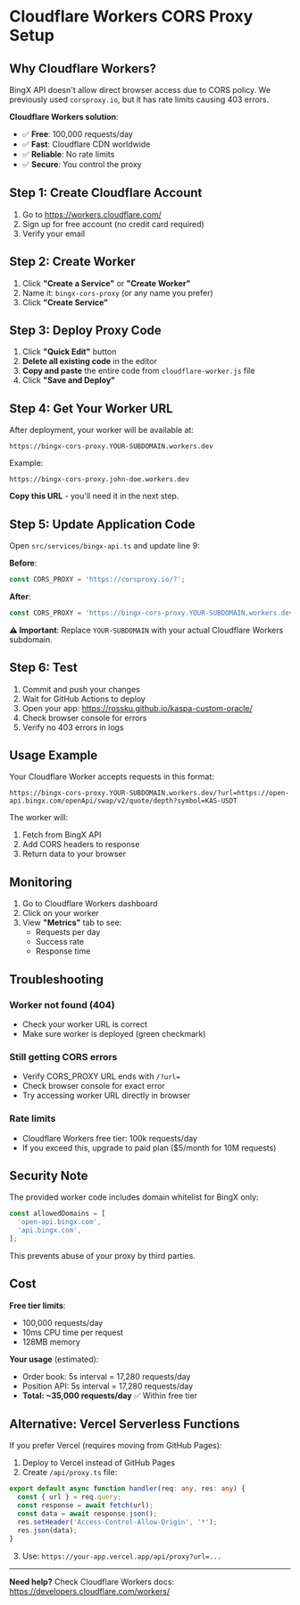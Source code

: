 # Cloudflare Workers CORS Proxy Setup

## Why Cloudflare Workers?

BingX API doesn't allow direct browser access due to CORS policy. We previously used `corsproxy.io`, but it has rate limits causing 403 errors.

**Cloudflare Workers solution**:
- ✅ **Free**: 100,000 requests/day
- ✅ **Fast**: Cloudflare CDN worldwide
- ✅ **Reliable**: No rate limits
- ✅ **Secure**: You control the proxy

## Step 1: Create Cloudflare Account

1. Go to https://workers.cloudflare.com/
2. Sign up for free account (no credit card required)
3. Verify your email

## Step 2: Create Worker

1. Click **"Create a Service"** or **"Create Worker"**
2. Name it: `bingx-cors-proxy` (or any name you prefer)
3. Click **"Create Service"**

## Step 3: Deploy Proxy Code

1. Click **"Quick Edit"** button
2. **Delete all existing code** in the editor
3. **Copy and paste** the entire code from `cloudflare-worker.js` file
4. Click **"Save and Deploy"**

## Step 4: Get Your Worker URL

After deployment, your worker will be available at:
```
https://bingx-cors-proxy.YOUR-SUBDOMAIN.workers.dev
```

Example:
```
https://bingx-cors-proxy.john-doe.workers.dev
```

**Copy this URL** - you'll need it in the next step.

## Step 5: Update Application Code

Open `src/services/bingx-api.ts` and update line 9:

**Before**:
```typescript
const CORS_PROXY = 'https://corsproxy.io/?';
```

**After**:
```typescript
const CORS_PROXY = 'https://bingx-cors-proxy.YOUR-SUBDOMAIN.workers.dev/?url=';
```

**⚠️ Important**: Replace `YOUR-SUBDOMAIN` with your actual Cloudflare Workers subdomain.

## Step 6: Test

1. Commit and push your changes
2. Wait for GitHub Actions to deploy
3. Open your app: https://rossku.github.io/kaspa-custom-oracle/
4. Check browser console for errors
5. Verify no 403 errors in logs

## Usage Example

Your Cloudflare Worker accepts requests in this format:
```
https://bingx-cors-proxy.YOUR-SUBDOMAIN.workers.dev/?url=https://open-api.bingx.com/openApi/swap/v2/quote/depth?symbol=KAS-USDT
```

The worker will:
1. Fetch from BingX API
2. Add CORS headers to response
3. Return data to your browser

## Monitoring

1. Go to Cloudflare Workers dashboard
2. Click on your worker
3. View **"Metrics"** tab to see:
   - Requests per day
   - Success rate
   - Response time

## Troubleshooting

### Worker not found (404)
- Check your worker URL is correct
- Make sure worker is deployed (green checkmark)

### Still getting CORS errors
- Verify CORS_PROXY URL ends with `/?url=`
- Check browser console for exact error
- Try accessing worker URL directly in browser

### Rate limits
- Cloudflare Workers free tier: 100k requests/day
- If you exceed this, upgrade to paid plan ($5/month for 10M requests)

## Security Note

The provided worker code includes domain whitelist for BingX only:
```javascript
const allowedDomains = [
  'open-api.bingx.com',
  'api.bingx.com',
];
```

This prevents abuse of your proxy by third parties.

## Cost

**Free tier limits**:
- 100,000 requests/day
- 10ms CPU time per request
- 128MB memory

**Your usage** (estimated):
- Order book: 5s interval = 17,280 requests/day
- Position API: 5s interval = 17,280 requests/day
- **Total: ~35,000 requests/day** ✅ Within free tier

## Alternative: Vercel Serverless Functions

If you prefer Vercel (requires moving from GitHub Pages):

1. Deploy to Vercel instead of GitHub Pages
2. Create `/api/proxy.ts` file:
```typescript
export default async function handler(req: any, res: any) {
  const { url } = req.query;
  const response = await fetch(url);
  const data = await response.json();
  res.setHeader('Access-Control-Allow-Origin', '*');
  res.json(data);
}
```

3. Use: `https://your-app.vercel.app/api/proxy?url=...`

---

**Need help?** Check Cloudflare Workers docs: https://developers.cloudflare.com/workers/
